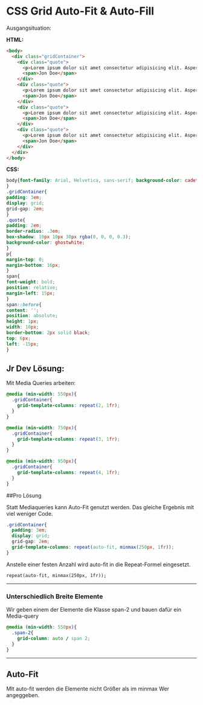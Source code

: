 # CSS Grid Auto-Fit & Auto-Fill
  
Ausgangsituation:

**HTML:**
```html
<body>
  <div class="gridContainer">
    <div class="quote">
      <p>Lorem ipsum dolor sit amet consectetur adipisicing elit. Asperiores voluptates ab vitae nihil qui unde, ex, beatae eligendi adipisci hic fugit dicta eius laborum repellendus sint molestiae quia rem magnam.</p>
      <span>Jon Doe</span>
    </div>
    <div class="quote">
      <p>Lorem ipsum dolor sit amet consectetur adipisicing elit. Asperiores voluptates ab vitae nihil qui unde, ex, beatae eligendi adipisci hic fugit dicta eius laborum repellendus sint molestiae quia rem magnam.</p>
      <span>Jon Doe</span>
    </div>
    <div class="quote">
      <p>Lorem ipsum dolor sit amet consectetur adipisicing elit. Asperiores voluptates ab vitae nihil qui unde, ex, beatae eligendi adipisci hic fugit dicta eius laborum repellendus sint molestiae quia rem magnam.</p>
      <span>Jon Doe</span>
    </div>
    <div class="quote">
      <p>Lorem ipsum dolor sit amet consectetur adipisicing elit. Asperiores voluptates ab vitae nihil qui unde, ex, beatae eligendi adipisci hic fugit dicta eius laborum repellendus sint molestiae quia rem magnam.</p>
      <span>Jon Doe</span>
    </div>
  </div>
</body>
```

  
  **CSS:**
  ```css
  body{font-family: Arial, Helvetica, sans-serif; background-color: cadetblue;
}
.gridContainer{
  padding: 3em;
  display: grid;
  grid-gap: 2em;
}
.quote{
  padding: 2em;
  border-radius: .3em;
  box-shadow: 10px 10px 30px rgba(0, 0, 0, 0.3);
  background-color: ghostwhite;
}
p{
  margin-top: 0;
  margin-bottom: 16px;
}
span{
  font-weight: bold;
  position: relative;
  margin-left: 15px;
}
span::before{
  content: '';
  position: absolute;
  height: 1px;
  width: 10px;
  border-bottom: 2px solid black;
  top: 6px;
  left: -15px;
}
```


## Jr Dev Lösung:
  
Mit Media Queries arbeiten:
```css
@media (min-width: 550px){
  .gridContainer{
    grid-template-columns: repeat(2, 1fr);
  }
}

@media (min-width: 750px){
  .gridContainer{
    grid-template-columns: repeat(3, 1fr);
  }
}

@media (min-width: 950px){
  .gridContainer{
    grid-template-columns: repeat(4, 1fr);
  }
}
```  

##Pro Lösung
  
  
Statt Mediaqueries kann Auto-Fit genutzt werden. Das gleiche Ergebnis mit viel weniger Code.

```css
.gridContainer{
  padding: 3em;
  display: grid;
  grid-gap: 2em;
  grid-template-columns: repeat(auto-fit, minmax(250px, 1fr));
}
```

Anstelle einer festen Anzahl wird auto-fit in die Repeat-Formel eingesetzt.

```repeat(auto-fit, minmax(250px, 1fr));```

    
---

### Unterschiedlich Breite Elemente


Wir geben einem der Elemente die  Klasse span-2 und bauen dafür ein Media-query


```css
@media (min-width: 550px){
  .span-2{
    grid-column: auto / span 2;
  }
}
```

---

## Auto-Fit


  
  MIt auto-fit werden die Elemente nicht Größer als im minmax Wer angeggeben.

